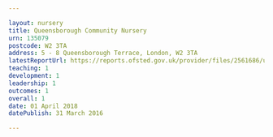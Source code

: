 ```yaml
---

layout: nursery
title: Queensborough Community Nursery
urn: 135079
postcode: W2 3TA
address: 5 - 8 Queensborough Terrace, London, W2 3TA
latestReportUrl: https://reports.ofsted.gov.uk/provider/files/2561686/urn/135079.pdf
teaching: 1
development: 1
leadership: 1
outcomes: 1
overall: 1
date: 01 April 2018 
datePublish: 31 March 2016

---
```

